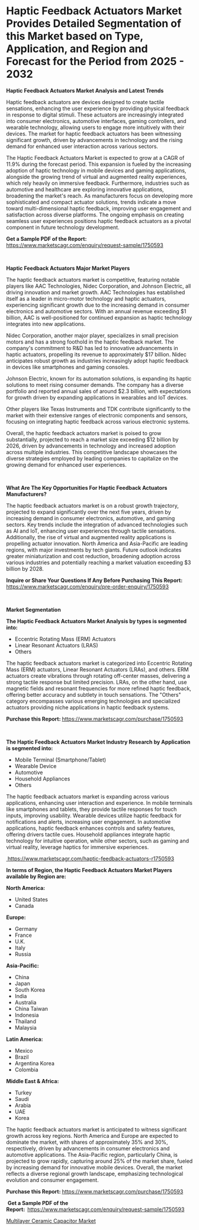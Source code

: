 <p><h1>Haptic Feedback Actuators Market Provides Detailed Segmentation of this Market based on Type, Application, and Region and Forecast for the Period from 2025 - 2032</h1></p><p><strong>Haptic Feedback Actuators Market Analysis and Latest Trends</strong></p>
<p><p>Haptic feedback actuators are devices designed to create tactile sensations, enhancing the user experience by providing physical feedback in response to digital stimuli. These actuators are increasingly integrated into consumer electronics, automotive interfaces, gaming controllers, and wearable technology, allowing users to engage more intuitively with their devices. The market for haptic feedback actuators has been witnessing significant growth, driven by advancements in technology and the rising demand for enhanced user interaction across various sectors.</p><p>The Haptic Feedback Actuators Market is expected to grow at a CAGR of 11.9% during the forecast period. This expansion is fueled by the increasing adoption of haptic technology in mobile devices and gaming applications, alongside the growing trend of virtual and augmented reality experiences, which rely heavily on immersive feedback. Furthermore, industries such as automotive and healthcare are exploring innovative applications, broadening the market's reach. As manufacturers focus on developing more sophisticated and compact actuator solutions, trends indicate a move toward multi-dimensional haptic feedback, improving user engagement and satisfaction across diverse platforms. The ongoing emphasis on creating seamless user experiences positions haptic feedback actuators as a pivotal component in future technology development.</p></p>
<p><strong>Get a Sample PDF of the Report:&nbsp;</strong> <a href="https://www.marketscagr.com/enquiry/request-sample/1750593?utm_campaign=2306&utm_medium=2&utm_source=Github&utm_content=ia&utm_term=11022025&utm_id=haptic-feedback-actuators">https://www.marketscagr.com/enquiry/request-sample/1750593</a></p>
<p>&nbsp;</p>
<p><strong>Haptic Feedback Actuators Major Market Players</strong></p>
<p><p>The haptic feedback actuators market is competitive, featuring notable players like AAC Technologies, Nidec Corporation, and Johnson Electric, all driving innovation and market growth. AAC Technologies has established itself as a leader in micro-motor technology and haptic actuators, experiencing significant growth due to the increasing demand in consumer electronics and automotive sectors. With an annual revenue exceeding $1 billion, AAC is well-positioned for continued expansion as haptic technology integrates into new applications.</p><p>Nidec Corporation, another major player, specializes in small precision motors and has a strong foothold in the haptic feedback market. The company's commitment to R&D has led to innovative advancements in haptic actuators, propelling its revenue to approximately $17 billion. Nidec anticipates robust growth as industries increasingly adopt haptic feedback in devices like smartphones and gaming consoles.</p><p>Johnson Electric, known for its automation solutions, is expanding its haptic solutions to meet rising consumer demands. The company has a diverse portfolio and reported annual sales of around $2.3 billion, with expectations for growth driven by expanding applications in wearables and IoT devices.</p><p>Other players like Texas Instruments and TDK contribute significantly to the market with their extensive ranges of electronic components and sensors, focusing on integrating haptic feedback across various electronic systems. </p><p>Overall, the haptic feedback actuators market is poised to grow substantially, projected to reach a market size exceeding $12 billion by 2026, driven by advancements in technology and increased adoption across multiple industries. This competitive landscape showcases the diverse strategies employed by leading companies to capitalize on the growing demand for enhanced user experiences.</p></p>
<p>&nbsp;</p>
<p><strong>What Are The Key Opportunities For Haptic Feedback Actuators Manufacturers?</strong></p>
<p><p>The haptic feedback actuators market is on a robust growth trajectory, projected to expand significantly over the next five years, driven by increasing demand in consumer electronics, automotive, and gaming sectors. Key trends include the integration of advanced technologies such as AI and IoT, enhancing user experiences through tactile sensations. Additionally, the rise of virtual and augmented reality applications is propelling actuator innovation. North America and Asia-Pacific are leading regions, with major investments by tech giants. Future outlook indicates greater miniaturization and cost reduction, broadening adoption across various industries and potentially reaching a market valuation exceeding $3 billion by 2028.</p></p>
<p><strong>Inquire or Share Your Questions If Any Before Purchasing This Report:</strong> <a href="https://www.marketscagr.com/enquiry/pre-order-enquiry/1750593?utm_campaign=2306&utm_medium=2&utm_source=Github&utm_content=ia&utm_term=11022025&utm_id=haptic-feedback-actuators">https://www.marketscagr.com/enquiry/pre-order-enquiry/1750593</a></p>
<p>&nbsp;</p>
<p><strong>Market Segmentation</strong></p>
<p><strong>The Haptic Feedback Actuators Market Analysis by types is segmented into:</strong></p>
<p><ul><li>Eccentric Rotating Mass (ERM) Actuators</li><li>Linear Resonant Actuators (LRAS)</li><li>Others</li></ul></p>
<p><p>The haptic feedback actuators market is categorized into Eccentric Rotating Mass (ERM) actuators, Linear Resonant Actuators (LRAs), and others. ERM actuators create vibrations through rotating off-center masses, delivering a strong tactile response but limited precision. LRAs, on the other hand, use magnetic fields and resonant frequencies for more refined haptic feedback, offering better accuracy and subtlety in touch sensations. The "Others" category encompasses various emerging technologies and specialized actuators providing niche applications in haptic feedback systems.</p></p>
<p><strong>Purchase this Report:&nbsp;</strong><a href="https://www.marketscagr.com/purchase/1750593?utm_campaign=2306&utm_medium=2&utm_source=Github&utm_content=ia&utm_term=11022025&utm_id=haptic-feedback-actuators">https://www.marketscagr.com/purchase/1750593</a></p>
<p>&nbsp;</p>
<p><strong>The Haptic Feedback Actuators Market Industry Research by Application is segmented into:</strong></p>
<p><ul><li>Mobile Terminal (Smartphone/Tablet)</li><li>Wearable Device</li><li>Automotive</li><li>Household Appliances</li><li>Others</li></ul></p>
<p><p>The haptic feedback actuators market is expanding across various applications, enhancing user interaction and experience. In mobile terminals like smartphones and tablets, they provide tactile responses for touch inputs, improving usability. Wearable devices utilize haptic feedback for notifications and alerts, increasing user engagement. In automotive applications, haptic feedback enhances controls and safety features, offering drivers tactile cues. Household appliances integrate haptic technology for intuitive operation, while other sectors, such as gaming and virtual reality, leverage haptics for immersive experiences.</p></p>
<p><a href="https://www.marketscagr.com/haptic-feedback-actuators-r1750593?utm_campaign=2306&utm_medium=2&utm_source=Github&utm_content=ia&utm_term=11022025&utm_id=haptic-feedback-actuators">&nbsp;https://www.marketscagr.com/haptic-feedback-actuators-r1750593</a></p>
<p><strong>In terms of Region, the Haptic Feedback Actuators Market Players available by Region are:</strong></p>
<p>
    <p> <strong> North America: </strong>
        <ul>
            <li>United States</li>
            <li>Canada</li>
        </ul>
        </p> 
    <p> <strong> Europe: </strong>
        <ul>
            <li>Germany</li>
            <li>France</li>
            <li>U.K.</li>
            <li>Italy</li>
            <li>Russia</li>
        </ul>
        </p> 
    <p> <strong> Asia-Pacific: </strong>
        <ul>
            <li>China</li>
            <li>Japan</li>
            <li>South Korea</li>
            <li>India</li>
            <li>Australia</li>
            <li>China Taiwan</li>
            <li>Indonesia</li>
            <li>Thailand</li>
            <li>Malaysia</li>
        </ul>
        </p> 
    <p> <strong> Latin America: </strong>
        <ul>
            <li>Mexico</li>
            <li>Brazil</li>
            <li>Argentina Korea</li>
            <li>Colombia</li>
        </ul>
        </p> 
    <p> <strong> Middle East & Africa: </strong>
        <ul>
            <li>Turkey</li>
            <li>Saudi</li>
            <li>Arabia</li>
            <li>UAE</li>
            <li>Korea</li>
        </ul>
    </p>
    </p>
<p><p>The haptic feedback actuators market is anticipated to witness significant growth across key regions. North America and Europe are expected to dominate the market, with shares of approximately 35% and 30%, respectively, driven by advancements in consumer electronics and automotive applications. The Asia-Pacific region, particularly China, is projected to grow rapidly, capturing around 25% of the market share, fueled by increasing demand for innovative mobile devices. Overall, the market reflects a diverse regional growth landscape, emphasizing technological evolution and consumer engagement.</p></p>
<p><strong>Purchase this Report: </strong><a href="https://www.marketscagr.com/purchase/1750593?utm_campaign=2306&utm_medium=2&utm_source=Github&utm_content=ia&utm_term=11022025&utm_id=haptic-feedback-actuators">https://www.marketscagr.com/purchase/1750593</a></p>
<p>&nbsp;<strong>Get a Sample PDF of the Report:&nbsp;&nbsp;</strong><a href="https://www.marketscagr.com/enquiry/request-sample/1750593?utm_campaign=2306&utm_medium=2&utm_source=Github&utm_content=ia&utm_term=11022025&utm_id=haptic-feedback-actuators">https://www.marketscagr.com/enquiry/request-sample/1750593</a></p>
<p><strong></strong></p>
<p><p><a href="https://github.com/bornergabrielle89/Market-Research-Report-List-1/blob/main/multilayer-ceramic-capacitor-market.md?utm_campaign=2306&utm_medium=2&utm_source=Github&utm_content=ia&utm_term=11022025&utm_id=haptic-feedback-actuators">Multilayer Ceramic Capacitor Market</a></p></p>